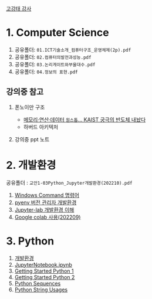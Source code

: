 [고강태 강사](https://gist.github.com/qkboo/c3023b93f858f86809994e5656017e6c)

# 1. Computer Science

  1. 공유폴더: `01.ICT기술소개_컴퓨터구조_운영체제(2p).pdf`
  1. 공유폴더: `02.컴퓨터의발전과성능.pdf`
  2. 공유폴더: `03.논리게이트와부울대수.pdf`
  3. 공유폴더: `04.정보의 표현.pdf`

## 강의중 참고

1. 폰노이만 구조
   - [메모리·연산·데이터 `원스톱`… KAIST 궁극의 반도체 내놨다](http://www.dt.co.kr/contents.html?article_no=2023031402109931731004)
   - 하버드 아키텍처

1. 강의중 ppt 노트




# 2. 개발환경

공유폴더 : `교안1-03Python_Jupyter개발환경(202210).pdf`

  1. [Windows Command 명령어](https://gist.github.com/qkboo/936f542a596c896534b642172bc0c583)
  1. [pyenv 버전 관리자 개발환경](https://gist.github.com/qkboo/f4017234490e1f3fb7326c3b5dfebf40)
  1. [Jupyter-lab 개발환경 이해](https://gist.github.com/qkboo/8f10b26dba2155e4eca5d50de37db0ec)
  1. [Google colab 사용(202209)](https://gist.github.com/qkboo/61ed5bb4bac2b24535a3fb5b220d33ff)


# 3. Python

  1. [개발환경](notebooks/1-00개발환경.ipynb)
  1. [JupyterNotebook.ipynb](notebooks/1-01JupyterNotebook.ipynb)
  1. [Getting Started Python 1](notebooks/1-03Basic1_A.ipynb)
  1. [Getting Started Python 2](notebooks/1-03Basic2.ipynb)
  1. [Python Sequences](notebooks/1-04Sequence_0.ipynb)
  1. [Python String Usages](notebooks/1-05Strings-Usages.ipynb)
